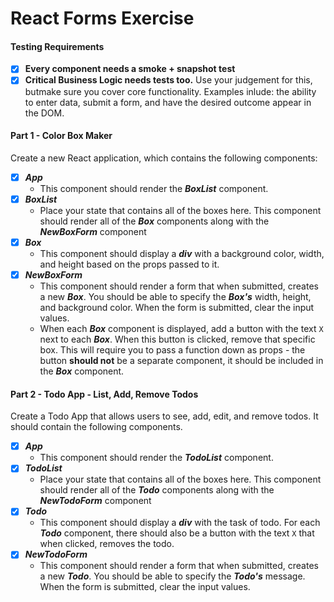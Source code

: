 # React Forms Exercise

#### Testing Requirements
- [x] **Every component needs a smoke + snapshot test**
- [x] **Critical Business Logic needs tests too.** Use your judgement for this, butmake sure you cover core functionality. Examples inlude: the ability to enter data, submit a form, and have the desired outcome appear in the DOM.

#### Part 1 - Color Box Maker
Create a new React application, which contains the following components:
- [x] ***App***
    - This component should render the ***BoxList*** component.
- [x] ***BoxList***
    - Place your state that contains all of the boxes here. This component should render all of the ***Box*** components along with the ***NewBoxForm*** component
- [x] ***Box***
    - This component should display a ***div*** with a background color, width, and height based on the props passed to it.
- [x] ***NewBoxForm***
    - This component should render a form that when submitted, creates a new ***Box***. You should be able to specify the ***Box's*** width, height, and background color. When the form is submitted, clear the input values.
    - When each ***Box*** component is displayed, add a button with the text `X` next to each ***Box***. When this button is clicked, remove that specific box. This will require you to pass a function down as props - the button **should not** be a separate component, it should be included in the ***Box*** component.

#### Part 2 - Todo App - List, Add, Remove Todos
Create a Todo App that allows users to see, add, edit, and remove todos. It should contain the following components.
- [x] ***App***
    - This component should render the ***TodoList*** component.
- [x] ***TodoList***
    - Place your state that contains all of the boxes here. This component should render all of the ***Todo*** components along with the ***NewTodoForm*** component
- [x] ***Todo***
    - This component should display a ***div*** with the task of todo. For each ***Todo*** component, there should also be a button with the text `X` that when clicked, removes the todo.
- [x] ***NewTodoForm***
    - This component should render a form that when submitted, creates a new ***Todo***. You should be able to specify the ***Todo's*** message. When the form is submitted, clear the input values.



